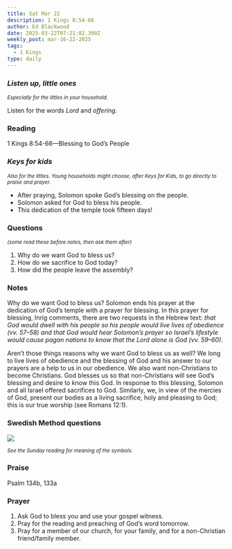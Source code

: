 ```yaml
---
title: Sat Mar 22
description: 1 Kings 8:54-66
author: Ed Blackwood
date: 2025-03-22T07:21:02.390Z
weekly_post: mar-16-22-2025
tags:
  - 1 Kings
type: daily
---
```

### *Listen up, little ones*

<div><small><i>Especially for the littles in your household.</i></small></div>

Listen for the words *Lord* and *offering*.

### Reading

1 Kings 8:54-66—Blessing to God’s People

### *Keys for kids*

<div><small><i>Also for the littles. Young households might choose, after Keys for Kids, to go directly to praise and prayer.</i></small></div>

* After praying, Solomon spoke God’s blessing on the people.
* Solomon asked for God to bless his people.
* This dedication of the temple took fifteen days!

### Questions

<div><small><i>(some read these before notes, then ask them after)</i></small></div>

1. Why do we want God to bless us?
2. How do we sacrifice to God today?
3. How did the people leave the assembly?

### Notes

Why do we want God to bless us? Solomon ends his prayer at the dedication of God’s temple with a prayer for blessing. In this prayer for blessing, Inrig comments, there are two requests in the Hebrew text: *that God would dwell with his people so his people would live lives of obedience (vv. 57–58) and that God would hear Solomon’s prayer so Israel’s lifestyle would cause pagan nations to know that the Lord alone is God (vv. 59–60)*.

Aren’t those things reasons why we want God to bless us as well? We long to live lives of obedience and the blessing of God and his answer to our prayers are a help to us in our obedience. We also want non-Christians to become Christians. God blesses us so that non-Christians will see God’s blessing and desire to know this God. In response to this blessing, Solomon and all Israel offered sacrifices to God. Similarly, we, in view of the mercies of God, present our bodies as a living sacrifice, holy and pleasing to God; this is our true worship (see Romans 12:1).

### Swedish Method questions

![](/static/img/family_worship_study_ed-swedish_questions.png)

<div><small><i>See the Sunday reading for meaning of the symbols.</i></small></div>

### Praise

P﻿salm 134b, 133a

### Prayer

1. Ask God to bless you and use your gospel witness.
2. Pray for the reading and preaching of God’s word tomorrow.
3. Pray for a member of our church, for your family, and for a non-Christian friend/family member.
